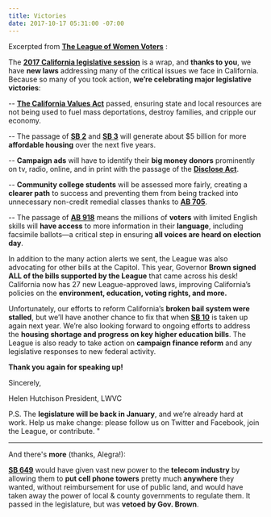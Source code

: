 ```yaml
---
title: Victories
date: 2017-10-17 05:31:00 -07:00
---
```


Excerpted from [**The League of Women Voters**](https://lwvc.org/) :

The [**2017 California legislative session**](http://www.mercurynews.com/2017/09/14/liveblog-california-legislature-takes-on-big-bills-in-end-of-session-crunch/) is a wrap, and **thanks to you**, we have **new laws** addressing many of the critical issues we face in California. Because so many of you took action, **we’re celebrating major legislative victories**:

-- [**The California Values Act**](https://leginfo.legislature.ca.gov/faces/billNavClient.xhtml?bill_id=201720180SB54) passed, ensuring state and local resources are not being used to fuel mass deportations, destroy families, and cripple our economy. 

-- The passage of [**SB 2**](https://leginfo.legislature.ca.gov/faces/billNavClient.xhtml?bill_id=201720180SB2) and [**SB 3**](https://leginfo.legislature.ca.gov/faces/billNavClient.xhtml?bill_id=201720180SB3) will generate about $5 billion for more **affordable housing** over the next five years. 
 
-- **Campaign ads** will have to identify their **big money donors** prominently on tv, radio, online, and in print with the passage of the [**Disclose Act**](https://leginfo.legislature.ca.gov/faces/billNavClient.xhtml?bill_id=201720180AB249).

-- **Community college students** will be assessed more fairly, creating a **clearer path** to success and preventing them from being tracked into unnecessary non-credit remedial classes thanks to [**AB 705**](https://leginfo.legislature.ca.gov/faces/billTextClient.xhtml?bill_id=201720180AB705).

-- The passage of [**AB 918**](https://leginfo.legislature.ca.gov/faces/billTextClient.xhtml?bill_id=201720180AB918) means the millions of **voters** with limited English skills will **have access** to more information in their **language**, including facsimile ballots—a critical step in ensuring **all voices are heard on election day**. 

In addition to the many action alerts we sent, the League was also advocating for other bills at the Capitol. This year, Governor **Brown signed ALL of the bills supported by the League** that came across his desk! California now has 27 new League-approved laws, improving California’s policies on the **environment, education, voting rights, and more.**

Unfortunately, our efforts to reform California’s **broken bail system were stalled**, but we’ll have another chance to fix that when [**SB 10**](https://leginfo.legislature.ca.gov/faces/billNavClient.xhtml?bill_id=201720180SB10) is taken up again next year. We’re also looking forward to ongoing efforts to address the **housing shortage and progress on key higher education bills**. The League is also ready to take action on **campaign finance reform** and any legislative responses to new federal activity. 

**Thank you again for speaking up!**   

Sincerely,

Helen Hutchison
President, LWVC

P.S. The **legislature will be back in January**, and we’re already hard at work. Help us make change: please follow us on Twitter and Facebook, join the League, or contribute.  "

************************************************************

And there's **more** (thanks, Alegra!):

 [**SB 649**](https://leginfo.legislature.ca.gov/faces/billNavClient.xhtml?bill_id=201720180SB649) would have given vast new power to the **telecom industry** by allowing them to **put cell phone towers** pretty much **anywhere** they wanted, without reimbursement for use of public land, and would have taken away the power of local & county governments to regulate them. It passed in the legislature, but was **vetoed by Gov. Brown**.

